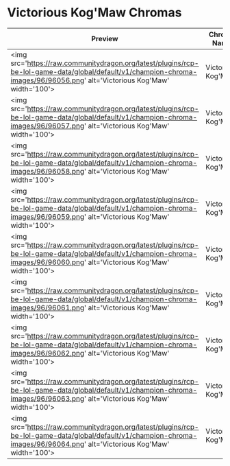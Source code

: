 # Victorious Kog'Maw Chromas

| Preview | Chroma Name | Chroma ID |
|---|---|---|
| <img src='https://raw.communitydragon.org/latest/plugins/rcp-be-lol-game-data/global/default/v1/champion-chroma-images/96/96056.png' alt='Victorious Kog'Maw' width='100'> | Victorious Kog'Maw | 96056 |
| <img src='https://raw.communitydragon.org/latest/plugins/rcp-be-lol-game-data/global/default/v1/champion-chroma-images/96/96057.png' alt='Victorious Kog'Maw' width='100'> | Victorious Kog'Maw | 96057 |
| <img src='https://raw.communitydragon.org/latest/plugins/rcp-be-lol-game-data/global/default/v1/champion-chroma-images/96/96058.png' alt='Victorious Kog'Maw' width='100'> | Victorious Kog'Maw | 96058 |
| <img src='https://raw.communitydragon.org/latest/plugins/rcp-be-lol-game-data/global/default/v1/champion-chroma-images/96/96059.png' alt='Victorious Kog'Maw' width='100'> | Victorious Kog'Maw | 96059 |
| <img src='https://raw.communitydragon.org/latest/plugins/rcp-be-lol-game-data/global/default/v1/champion-chroma-images/96/96060.png' alt='Victorious Kog'Maw' width='100'> | Victorious Kog'Maw | 96060 |
| <img src='https://raw.communitydragon.org/latest/plugins/rcp-be-lol-game-data/global/default/v1/champion-chroma-images/96/96061.png' alt='Victorious Kog'Maw' width='100'> | Victorious Kog'Maw | 96061 |
| <img src='https://raw.communitydragon.org/latest/plugins/rcp-be-lol-game-data/global/default/v1/champion-chroma-images/96/96062.png' alt='Victorious Kog'Maw' width='100'> | Victorious Kog'Maw | 96062 |
| <img src='https://raw.communitydragon.org/latest/plugins/rcp-be-lol-game-data/global/default/v1/champion-chroma-images/96/96063.png' alt='Victorious Kog'Maw' width='100'> | Victorious Kog'Maw | 96063 |
| <img src='https://raw.communitydragon.org/latest/plugins/rcp-be-lol-game-data/global/default/v1/champion-chroma-images/96/96064.png' alt='Victorious Kog'Maw' width='100'> | Victorious Kog'Maw | 96064 |
